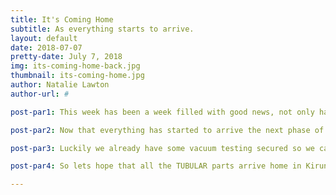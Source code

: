 ```yaml
---
title: It's Coming Home
subtitle: As everything starts to arrive.
layout: default
date: 2018-07-07
pretty-date: July 7, 2018
img: its-coming-home-back.jpg
thumbnail: its-coming-home.jpg
author: Natalie Lawton
author-url: #

post-par1: This week has been a week filled with good news, not only have all of our parts started to arrive in Kiruna but England have been winning the football for once ^0^ Next up we face Crotia on the day I arrive back to Kiruna. Who knows if we can win but its been a fun ride.

post-par2: Now that everything has started to arrive the next phase of the project truly begins. Obviously the first thing that comes to mind is building but before we all get carried away with excitement at piecing TUBULAR together we can't forget we have to test everything every step of the way.

post-par3: Luckily we already have some vacuum testing secured so we can check out our valves, sensors and arduino in low pressure as well as the pump. Hopefully this testing will go jsut as well as our initial pump vacuum testing and everything will work as planned. But if it doesn't by testing early we have left plenty of time to make things work!

post-par4: So lets hope that all the TUBULAR parts arrive home in Kiruna soon and that the football arrives home in England too! 

---
```

